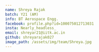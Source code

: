 ```yaml
---
name: Shreya Rajak
batch: Y21 (AM)
info: BT Aerospace Engg.
facebook: profile.php?id=100075012713031
insta: Nearly_headless_
email: shreyar21@iitk.ac.in
github: shreyarajak027
image_path: /assets/img/team/Shreya.jpg
---
```

